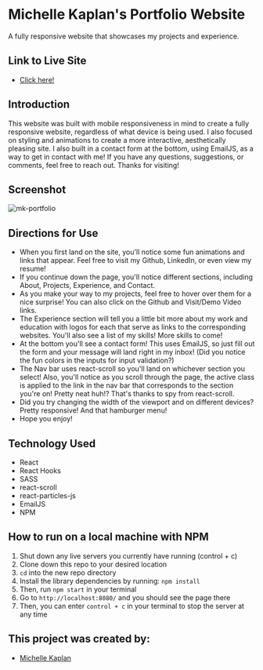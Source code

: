 # Michelle Kaplan's Portfolio Website

A fully responsive website that showcases my projects and experience.
## Link to Live Site
- [Click here!](https://michellekaplan.dev)

## Introduction
This website was built with mobile responsiveness in mind to create a fully responsive website, regardless of what device is being used. I also focused on styling and animations to create a more interactive, aesthetically pleasing site. I also built in a contact form at the bottom, using EmailJS, as a way to get in contact with me! If you have any questions, suggestions, or comments, feel free to reach out. Thanks for visiting!

## Screenshot
![mk-portfolio](https://user-images.githubusercontent.com/56200182/108271091-87c16e80-712d-11eb-80a1-54bb9190a02a.png)

## Directions for Use
- When you first land on the site, you'll notice some fun animations and links that appear. Feel free to visit my Github, LinkedIn, or even view my resume!
- If you continue down the page, you'll notice different sections, including About, Projects, Experience, and Contact.
- As you make your way to my projects, feel free to hover over them for a nice surprise! You can also click on the Github and Visit/Demo Video links.
- The Experience section will tell you a little bit more about my work and education with logos for each that serve as links to the corresponding websites. You'll also see a list of my skills! More skills to come!
- At the bottom you'll see a contact form! This uses EmailJS, so just fill out the form and your message will land right in my inbox! (Did you notice the fun colors in the inputs for input validation?)
- The Nav bar uses react-scroll so you'll land on whichever section you select! Also, you'll notice as you scroll through the page, the active class is applied to the link in the nav bar that corresponds to the section you're on! Pretty neat huh!? That's thanks to spy from react-scroll.
- Did you try changing the width of the viewport and on different devices? Pretty responsive! And that hamburger menu!
- Hope you enjoy!

## Technology Used
- React
- React Hooks
- SASS
- react-scroll
- react-particles-js
- EmailJS
- NPM

## How to run on a local machine with NPM

1. Shut down any live servers you currently have running (control + c)
2. Clone down this repo to your desired location
3. ```cd``` into the new repo directory
4. Install the library dependencies by running: ```npm install```
5. Then, run `npm start` in your terminal
6. Go to `http://localhost:8080/` and you should see the page there
7. Then, you can enter `control + c` in your terminal to stop the server at any time

## This project was created by:

- [Michelle Kaplan](https://github.com/MichelleKaplan7)
